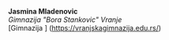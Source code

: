 **Jasmina Mladenovic**\
*Gimnazija "Bora Stankovic" Vranje*\
[Gimnazija ] (https://vranjskagimnazija.edu.rs/)
